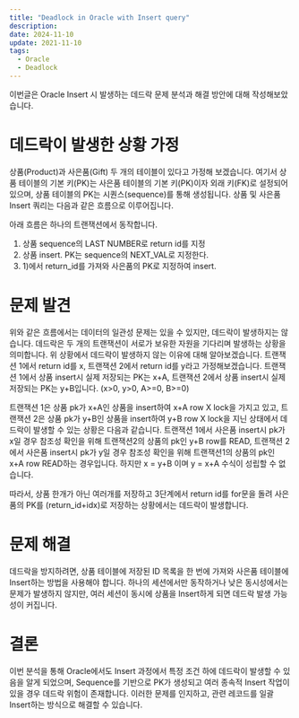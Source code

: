 ```yaml
---
title: "Deadlock in Oracle with Insert query"
description:
date: 2024-11-10
update: 2021-11-10
tags:
  - Oracle
  - Deadlock
---
```

이번글은 Oracle Insert 시 발생하는 데드락 문제 분석과 해결 방안에 대해 작성해보았습니다.

# 데드락이 발생한 상황 가정
상품(Product)과 사은품(Gift) 두 개의 테이블이 있다고 가정해 보겠습니다.
여기서 상품 테이블의 기본 키(PK)는 사은품 테이블의 기본 키(PK)이자 외래 키(FK)로 설정되어 있으며, 상품 테이블의 PK는 시퀀스(sequence)를 통해 생성됩니다.
상품 및 사은품 Insert 쿼리는 다음과 같은 흐름으로 이루어집니다.

아래 흐름은 하나의 트랜잭션에서 동작합니다.
1) 상품 sequence의 LAST NUMBER로 return id를 지정
2) 상품 insert. PK는 sequence의 NEXT_VAL로 지정한다.
3) 1)에서 return_id를 가져와 사은품의 PK로 지정하여 insert.

# 문제 발견
위와 같은 흐름에서는 데이터의 일관성 문제는 있을 수 있지만, 데드락이 발생하지는 않습니다.
데드락은 두 개의 트랜잭션이 서로가 보유한 자원을 기다리며 발생하는 상황을 의미합니다.
위 상황에서 데드락이 발생하지 않는 이유에 대해 알아보겠습니다.
트랜잭션 1에서 return id를 x, 트랜잭션 2에서 return id를 y라고 가정해보겠습니다.
트랜잭션 1에서 상품 insert시 실제 저장되는 PK는 x+A, 트랜잭션 2에서 상품 insert시 실제 저장되는 PK는 y+B입니다. (x>0, y>0, A>=0, B>=0)


트랜잭션 1은 상품 pk가 x+A인 상품을 insert하여 x+A row X lock을 가지고 있고, 
트랜잭션 2은 상품 pk가 y+B인 상품을 insert하여 y+B row X lock을 지닌 상태에서 데드락이 발생할 수 있는 상황은 다음과 같습니다.
트랜잭션 1에서 사은품 insert시 pk가 x일 경우 참조성 확인을 위해 트랜잭션2의 상품의 pk인 y+B row를 READ, 트랜잭션 2에서 사은품 insert시 pk가 y일 경우 참조성 확인을 위해 트랜잭션1의 상품의 pk인 x+A row READ하는 경우입니다. 
하지만 x = y+B 이며 y = x+A 수식이 성립할 수 없습니다.


따라서, 상품 한개가 아닌 여러개를 저장하고 3단계에서 return id를 for문을 돌려 사은품의 PK를 (return_id+idx)로 저장하는 상황에서는 데드락이 발생합니다.


# 문제 해결
데드락을 방지하려면, 상품 테이블에 저장된 ID 목록을 한 번에 가져와 사은품 테이블에 Insert하는 방법을 사용해야 합니다. 
하나의 세션에서만 동작하거나 낮은 동시성에서는 문제가 발생하지 않지만, 여러 세션이 동시에 상품을 Insert하게 되면 데드락 발생 가능성이 커집니다.


# 결론
이번 분석을 통해 Oracle에서도 Insert 과정에서 특정 조건 하에 데드락이 발생할 수 있음을 알게 되었으며, Sequence를 기반으로 PK가 생성되고 여러 종속적 Insert 작업이 있을 경우 데드락 위험이 존재합니다. 
이러한 문제를 인지하고, 관련 레코드를 일괄 Insert하는 방식으로 해결할 수 있습니다.